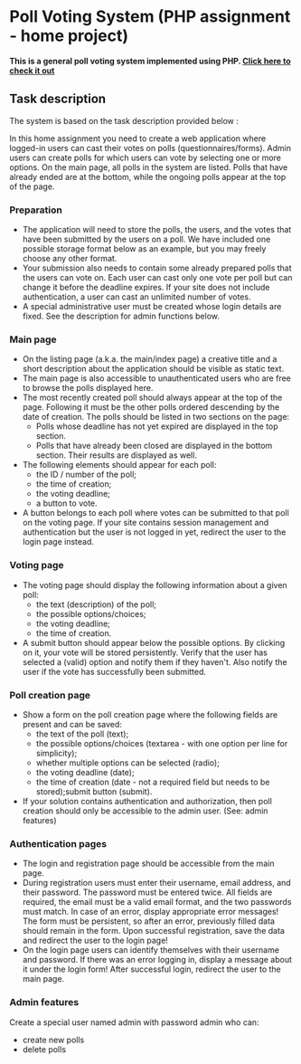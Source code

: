 
# Poll Voting System (PHP assignment - home project)

**This is a general poll voting system implemented using PHP. [Click here to check it out](http://webprogramming.inf.elte.hu/students/iwcyyd/Poll_Voting_System/)**

## Task description

The system is based on the task description provided below :

In this home assignment you need to create a web application where logged-in users can cast their votes on polls (questionnaires/forms). Admin users can create polls for which users can vote by selecting one or more options. On the main page, all polls in the system are listed. Polls that have already ended are at the bottom, while the ongoing polls appear at the top of the page.

### Preparation

* The application will need to store the polls, the users, and the votes that have been submitted by the users on a poll. We have included one possible storage format below as an example, but you may freely choose any other format.
* Your submission also needs to contain some already prepared polls that the users can vote on. Each user can cast only one vote per poll but can change it before the deadline expires. If your site does not include authentication, a user can cast an unlimited number of votes.
* A special administrative user must be created whose login details are fixed. See the description for admin functions below.

### Main page
* On the listing page (a.k.a. the main/index page) a creative title and a short description about the application should be visible as static text.
* The main page is also accessible to unauthenticated users who are free to browse the polls displayed here.
* The most recently created poll should always appear at the top of the page. Following it must be the other polls ordered descending by the date of creation. The polls should be listed in two sections on the page:
    * Polls whose deadline has not yet expired are displayed in the top section.
    * Polls that have already been closed are displayed in the bottom section. Their results are displayed as well.
* The following elements should appear for each poll:
    * the ID / number of the poll;
    * the time of creation;
    * the voting deadline;
    * a button to vote.
* A button belongs to each poll where votes can be submitted to that poll on the voting page. If your site contains session management and authentication but the user is not logged in yet, redirect the user to the login page instead.

### Voting page
* The voting page should display the following information about a given poll:
    * the text (description) of the poll;
    * the possible options/choices;
    * the voting deadline;
    * the time of creation.
* A submit button should appear below the possible options. By clicking on it, your vote will be stored persistently. Verify that the user has selected a (valid) option and notify them if they haven't. Also notify the user if the vote has successfully been submitted.

### Poll creation page
* Show a form on the poll creation page where the following fields are present and can be saved:
    * the text of the poll (text);
    * the possible options/choices (textarea - with one option per line for simplicity);
    * whether multiple options can be selected (radio);
    * the voting deadline (date);
    * the time of creation (date - not a required field but needs to be stored);submit button (submit).
* If your solution contains authentication and authorization, then poll creation should only be accessible to the admin user. (See: admin features)

### Authentication pages
* The login and registration page should be accessible from the main page.
* During registration users must enter their username, email address, and their password. The password must be entered twice. All fields are required, the email must be a valid email format, and the two passwords must match. In case of an error, display appropriate error messages! The form must be persistent, so after an error, previously filled data should remain in the form. Upon successful registration, save the data and redirect the user to the login page!
* On the login page users can identify themselves with their username and password. If there was an error logging in, display a message about it under the login form! After successful login, redirect the user to the main page.

### Admin features
Create a special user named admin with password admin who can:
* create new polls
* delete polls
